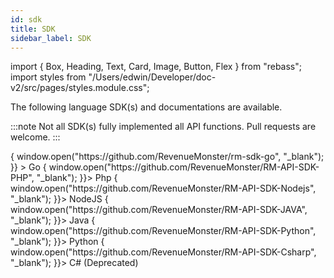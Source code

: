 ```yaml
---
id: sdk
title: SDK
sidebar_label: SDK
---
```


import { Box, Heading, Text, Card, Image, Button, Flex } from "rebass";
import styles from "/Users/edwin/Developer/doc-v2/src/pages/styles.module.css";

The following language SDK(s) and documentations are available.

:::note
Not all SDK(s) fully implemented all API functions. Pull requests are welcome.
:::

<Flex marginTop="20px">
  <Box
    width={1 / 3}
    marginRight="20px"
    px={3}
    className={styles.sdkBox}
      onClick={() => {
        window.open("https://github.com/RevenueMonster/rm-sdk-go", "_blank");
    }}
    >
    <Text className={styles.text} >
     Go
    </Text>
  </Box>
  <Box
    width={1 / 3}
    marginRight="20px"
    px={3}
   className={styles.sdkBox}
   onClick={() => {
      window.open("https://github.com/RevenueMonster/RM-API-SDK-PHP", "_blank");
    }}>
    <Text className={styles.text}  >
     Php
    </Text>
  </Box>
  <Box
    width={1 / 3}
    marginRight="20px"
    px={3}
    className={styles.sdkBox}
    onClick={() => {
       window.open("https://github.com/RevenueMonster/RM-API-SDK-Nodejs", "_blank");
    }}>
    <Text className={styles.text} >
     NodeJS
    </Text>
  </Box>
</Flex>
<Flex marginTop="20px">
  <Box
    width={1 / 3}
    marginRight="20px"
    px={3}
   className={styles.sdkBox}
    onClick={() => {
       window.open("https://github.com/RevenueMonster/RM-API-SDK-JAVA", "_blank");
    }}>
    <Text className={styles.text} >
    Java
    </Text>
  </Box>
  <Box
    width={1 / 3}
    marginRight="20px"
    px={3}
   className={styles.sdkBox}
    onClick={() => {
       window.open("https://github.com/RevenueMonster/RM-API-SDK-Python", "_blank");
    }}>
    <Text className={styles.text}>
     Python
    </Text>
  </Box>
  <Box
    width={1 / 3}
    marginRight="20px"
    px={3}
    className={styles.sdkBox}
    onClick={() => {
       window.open("https://github.com/RevenueMonster/RM-API-SDK-Csharp", "_blank");
    }}>
    <Text className={styles.text} >
    C# (Deprecated)
    </Text>
  </Box>
</Flex>
